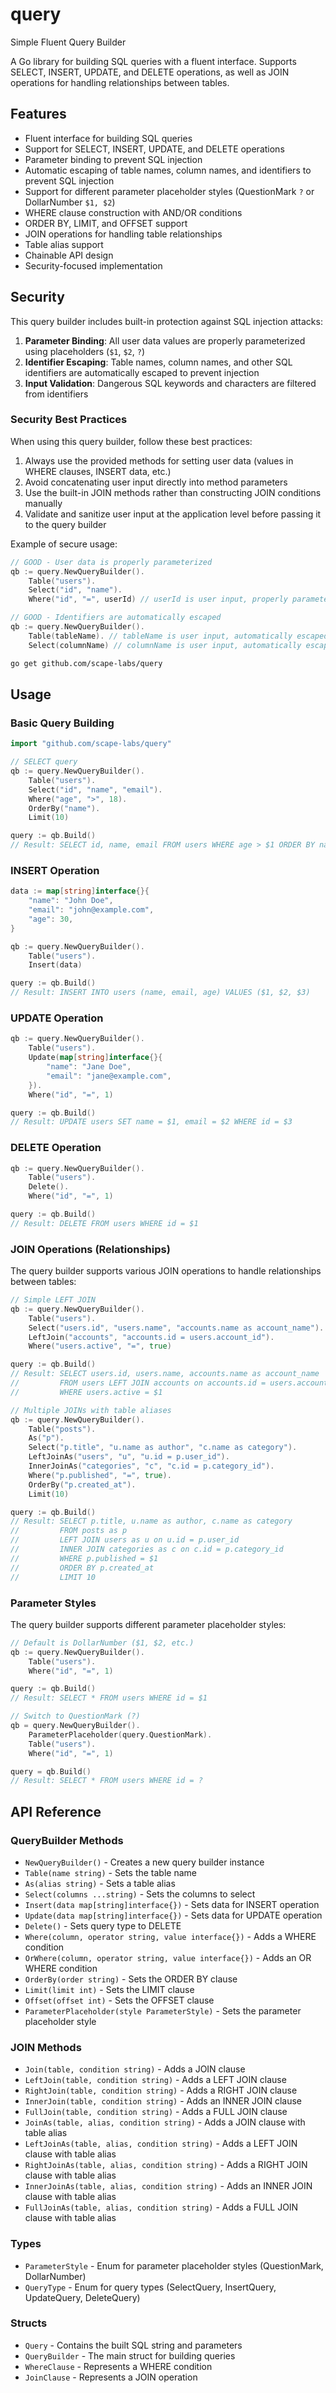 # query
Simple Fluent Query Builder

A Go library for building SQL queries with a fluent interface. Supports SELECT, INSERT, UPDATE, and DELETE operations, as well as JOIN operations for handling relationships between tables.

## Features

- Fluent interface for building SQL queries
- Support for SELECT, INSERT, UPDATE, and DELETE operations
- Parameter binding to prevent SQL injection
- Automatic escaping of table names, column names, and identifiers to prevent SQL injection
- Support for different parameter placeholder styles (QuestionMark `?` or DollarNumber `$1, $2`)
- WHERE clause construction with AND/OR conditions
- ORDER BY, LIMIT, and OFFSET support
- JOIN operations for handling table relationships
- Table alias support
- Chainable API design
- Security-focused implementation

## Security

This query builder includes built-in protection against SQL injection attacks:

1. **Parameter Binding**: All user data values are properly parameterized using placeholders (`$1`, `$2`, `?`)
2. **Identifier Escaping**: Table names, column names, and other SQL identifiers are automatically escaped to prevent injection
3. **Input Validation**: Dangerous SQL keywords and characters are filtered from identifiers

### Security Best Practices

When using this query builder, follow these best practices:

1. Always use the provided methods for setting user data (values in WHERE clauses, INSERT data, etc.)
2. Avoid concatenating user input directly into method parameters
3. Use the built-in JOIN methods rather than constructing JOIN conditions manually
4. Validate and sanitize user input at the application level before passing it to the query builder

Example of secure usage:
```go
// GOOD - User data is properly parameterized
qb := query.NewQueryBuilder().
    Table("users").
    Select("id", "name").
    Where("id", "=", userId) // userId is user input, properly parameterized

// GOOD - Identifiers are automatically escaped
qb := query.NewQueryBuilder().
    Table(tableName). // tableName is user input, automatically escaped
    Select(columnName) // columnName is user input, automatically escaped
```

```bash
go get github.com/scape-labs/query
```

## Usage

### Basic Query Building

```go
import "github.com/scape-labs/query"

// SELECT query
qb := query.NewQueryBuilder().
    Table("users").
    Select("id", "name", "email").
    Where("age", ">", 18).
    OrderBy("name").
    Limit(10)

query := qb.Build()
// Result: SELECT id, name, email FROM users WHERE age > $1 ORDER BY name LIMIT 10
```

### INSERT Operation

```go
data := map[string]interface{}{
    "name": "John Doe",
    "email": "john@example.com",
    "age": 30,
}

qb := query.NewQueryBuilder().
    Table("users").
    Insert(data)

query := qb.Build()
// Result: INSERT INTO users (name, email, age) VALUES ($1, $2, $3)
```

### UPDATE Operation

```go
qb := query.NewQueryBuilder().
    Table("users").
    Update(map[string]interface{}{
        "name": "Jane Doe",
        "email": "jane@example.com",
    }).
    Where("id", "=", 1)

query := qb.Build()
// Result: UPDATE users SET name = $1, email = $2 WHERE id = $3
```

### DELETE Operation

```go
qb := query.NewQueryBuilder().
    Table("users").
    Delete().
    Where("id", "=", 1)

query := qb.Build()
// Result: DELETE FROM users WHERE id = $1
```

### JOIN Operations (Relationships)

The query builder supports various JOIN operations to handle relationships between tables:

```go
// Simple LEFT JOIN
qb := query.NewQueryBuilder().
    Table("users").
    Select("users.id", "users.name", "accounts.name as account_name").
    LeftJoin("accounts", "accounts.id = users.account_id").
    Where("users.active", "=", true)

query := qb.Build()
// Result: SELECT users.id, users.name, accounts.name as account_name 
//         FROM users LEFT JOIN accounts on accounts.id = users.account_id 
//         WHERE users.active = $1
```

```go
// Multiple JOINs with table aliases
qb := query.NewQueryBuilder().
    Table("posts").
    As("p").
    Select("p.title", "u.name as author", "c.name as category").
    LeftJoinAs("users", "u", "u.id = p.user_id").
    InnerJoinAs("categories", "c", "c.id = p.category_id").
    Where("p.published", "=", true).
    OrderBy("p.created_at").
    Limit(10)

query := qb.Build()
// Result: SELECT p.title, u.name as author, c.name as category 
//         FROM posts as p 
//         LEFT JOIN users as u on u.id = p.user_id 
//         INNER JOIN categories as c on c.id = p.category_id 
//         WHERE p.published = $1 
//         ORDER BY p.created_at 
//         LIMIT 10
```

### Parameter Styles

The query builder supports different parameter placeholder styles:

```go
// Default is DollarNumber ($1, $2, etc.)
qb := query.NewQueryBuilder().
    Table("users").
    Where("id", "=", 1)

query := qb.Build()
// Result: SELECT * FROM users WHERE id = $1

// Switch to QuestionMark (?)
qb = query.NewQueryBuilder().
    ParameterPlaceholder(query.QuestionMark).
    Table("users").
    Where("id", "=", 1)

query = qb.Build()
// Result: SELECT * FROM users WHERE id = ?
```

## API Reference

### QueryBuilder Methods

- `NewQueryBuilder()` - Creates a new query builder instance
- `Table(name string)` - Sets the table name
- `As(alias string)` - Sets a table alias
- `Select(columns ...string)` - Sets the columns to select
- `Insert(data map[string]interface{})` - Sets data for INSERT operation
- `Update(data map[string]interface{})` - Sets data for UPDATE operation
- `Delete()` - Sets query type to DELETE
- `Where(column, operator string, value interface{})` - Adds a WHERE condition
- `OrWhere(column, operator string, value interface{})` - Adds an OR WHERE condition
- `OrderBy(order string)` - Sets the ORDER BY clause
- `Limit(limit int)` - Sets the LIMIT clause
- `Offset(offset int)` - Sets the OFFSET clause
- `ParameterPlaceholder(style ParameterStyle)` - Sets the parameter placeholder style

### JOIN Methods

- `Join(table, condition string)` - Adds a JOIN clause
- `LeftJoin(table, condition string)` - Adds a LEFT JOIN clause
- `RightJoin(table, condition string)` - Adds a RIGHT JOIN clause
- `InnerJoin(table, condition string)` - Adds an INNER JOIN clause
- `FullJoin(table, condition string)` - Adds a FULL JOIN clause
- `JoinAs(table, alias, condition string)` - Adds a JOIN clause with table alias
- `LeftJoinAs(table, alias, condition string)` - Adds a LEFT JOIN clause with table alias
- `RightJoinAs(table, alias, condition string)` - Adds a RIGHT JOIN clause with table alias
- `InnerJoinAs(table, alias, condition string)` - Adds an INNER JOIN clause with table alias
- `FullJoinAs(table, alias, condition string)` - Adds a FULL JOIN clause with table alias

### Types

- `ParameterStyle` - Enum for parameter placeholder styles (QuestionMark, DollarNumber)
- `QueryType` - Enum for query types (SelectQuery, InsertQuery, UpdateQuery, DeleteQuery)

### Structs

- `Query` - Contains the built SQL string and parameters
- `QueryBuilder` - The main struct for building queries
- `WhereClause` - Represents a WHERE condition
- `JoinClause` - Represents a JOIN operation